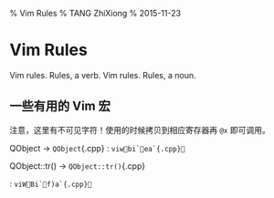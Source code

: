% Vim Rules
% TANG ZhiXiong
% 2015-11-23

Vim Rules
=========

Vim rules. Rules, a verb. Vim rules. Rules, a noun.

一些有用的 Vim 宏
-----------------

注意，这里有不可见字符！使用的时候拷贝到相应寄存器再 `@x` 即可调用。

QObject &rarr; `QObject`{.cpp}
:   ```
    viwbi`ea`{.cpp}
    ```

QObject::tr() &rarr; `QObject::tr()`{.cpp}

:   ```
    viWBi`f)a`{.cpp}
    ```
